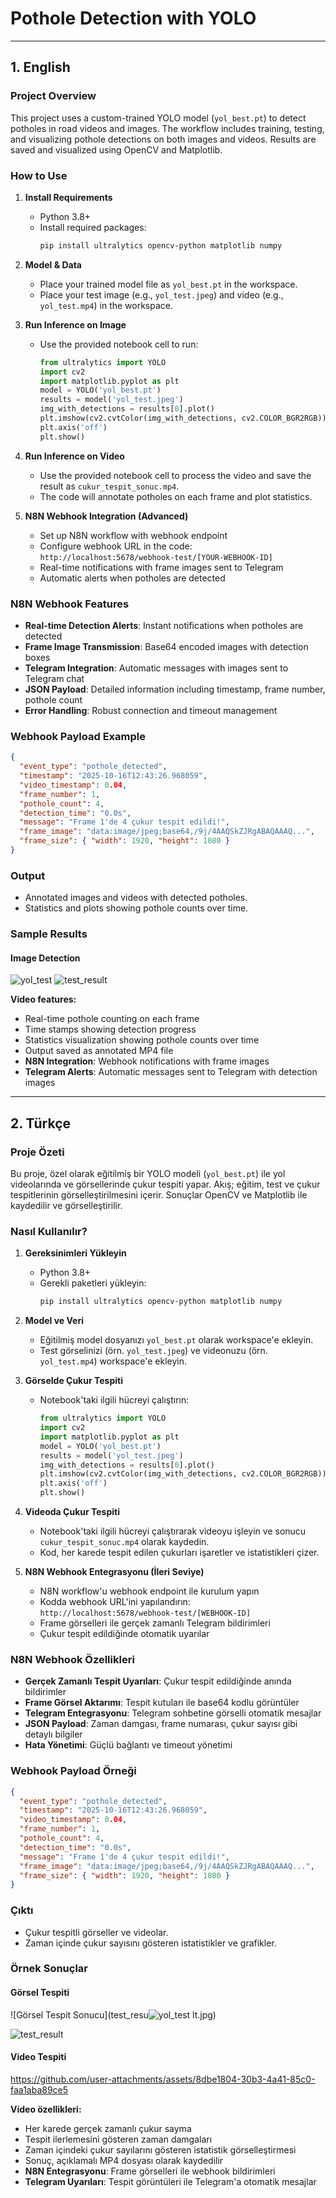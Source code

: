 # Pothole Detection with YOLO

---

## 1. English

### Project Overview

This project uses a custom-trained YOLO model (`yol_best.pt`) to detect potholes in road videos and images. The workflow includes training, testing, and visualizing pothole detections on both images and videos. Results are saved and visualized using OpenCV and Matplotlib.

### How to Use

1. **Install Requirements**
   - Python 3.8+
   - Install required packages:
     ```bash
     pip install ultralytics opencv-python matplotlib numpy
     ```
2. **Model & Data**
   - Place your trained model file as `yol_best.pt` in the workspace.
   - Place your test image (e.g., `yol_test.jpeg`) and video (e.g., `yol_test.mp4`) in the workspace.
3. **Run Inference on Image**
   - Use the provided notebook cell to run:
     ```python
     from ultralytics import YOLO
     import cv2
     import matplotlib.pyplot as plt
     model = YOLO('yol_best.pt')
     results = model('yol_test.jpeg')
     img_with_detections = results[0].plot()
     plt.imshow(cv2.cvtColor(img_with_detections, cv2.COLOR_BGR2RGB))
     plt.axis('off')
     plt.show()
     ```
4. **Run Inference on Video**

   - Use the provided notebook cell to process the video and save the result as `cukur_tespit_sonuc.mp4`.
   - The code will annotate potholes on each frame and plot statistics.

5. **N8N Webhook Integration (Advanced)**
   - Set up N8N workflow with webhook endpoint
   - Configure webhook URL in the code: `http://localhost:5678/webhook-test/[YOUR-WEBHOOK-ID]`
   - Real-time notifications with frame images sent to Telegram
   - Automatic alerts when potholes are detected

### N8N Webhook Features

- **Real-time Detection Alerts**: Instant notifications when potholes are detected
- **Frame Image Transmission**: Base64 encoded images with detection boxes
- **Telegram Integration**: Automatic messages with images sent to Telegram chat
- **JSON Payload**: Detailed information including timestamp, frame number, pothole count
- **Error Handling**: Robust connection and timeout management

### Webhook Payload Example

```json
{
  "event_type": "pothole_detected",
  "timestamp": "2025-10-16T12:43:26.968059",
  "video_timestamp": 0.04,
  "frame_number": 1,
  "pothole_count": 4,
  "detection_time": "0.0s",
  "message": "Frame 1'de 4 çukur tespit edildi!",
  "frame_image": "data:image/jpeg;base64,/9j/4AAQSkZJRgABAQAAAQ...",
  "frame_size": { "width": 1920, "height": 1080 }
}
```

### Output

- Annotated images and videos with detected potholes.
- Statistics and plots showing pothole counts over time.

### Sample Results

#### Image Detection

![yol_test](https://github.com/user-attachments/assets/f8f0c5c7-b01f-46d4-80af-0423bed786b6)
![test_result](https://github.com/user-attachments/assets/1182ab0b-7ef2-4eab-80f8-fdde29993b0e)

**Video features:**

- Real-time pothole counting on each frame
- Time stamps showing detection progress
- Statistics visualization showing pothole counts over time
- Output saved as annotated MP4 file
- **N8N Integration**: Webhook notifications with frame images
- **Telegram Alerts**: Automatic messages sent to Telegram with detection images

---

## 2. Türkçe

### Proje Özeti

Bu proje, özel olarak eğitilmiş bir YOLO modeli (`yol_best.pt`) ile yol videolarında ve görsellerinde çukur tespiti yapar. Akış; eğitim, test ve çukur tespitlerinin görselleştirilmesini içerir. Sonuçlar OpenCV ve Matplotlib ile kaydedilir ve görselleştirilir.

### Nasıl Kullanılır?

1. **Gereksinimleri Yükleyin**
   - Python 3.8+
   - Gerekli paketleri yükleyin:
     ```bash
     pip install ultralytics opencv-python matplotlib numpy
     ```
2. **Model ve Veri**
   - Eğitilmiş model dosyanızı `yol_best.pt` olarak workspace'e ekleyin.
   - Test görselinizi (örn. `yol_test.jpeg`) ve videonuzu (örn. `yol_test.mp4`) workspace'e ekleyin.
3. **Görselde Çukur Tespiti**
   - Notebook'taki ilgili hücreyi çalıştırın:
     ```python
     from ultralytics import YOLO
     import cv2
     import matplotlib.pyplot as plt
     model = YOLO('yol_best.pt')
     results = model('yol_test.jpeg')
     img_with_detections = results[0].plot()
     plt.imshow(cv2.cvtColor(img_with_detections, cv2.COLOR_BGR2RGB))
     plt.axis('off')
     plt.show()
     ```
4. **Videoda Çukur Tespiti**

   - Notebook'taki ilgili hücreyi çalıştırarak videoyu işleyin ve sonucu `cukur_tespit_sonuc.mp4` olarak kaydedin.
   - Kod, her karede tespit edilen çukurları işaretler ve istatistikleri çizer.

5. **N8N Webhook Entegrasyonu (İleri Seviye)**
   - N8N workflow'u webhook endpoint ile kurulum yapın
   - Kodda webhook URL'ini yapılandırın: `http://localhost:5678/webhook-test/[WEBHOOK-ID]`
   - Frame görselleri ile gerçek zamanlı Telegram bildirimleri
   - Çukur tespit edildiğinde otomatik uyarılar

### N8N Webhook Özellikleri

- **Gerçek Zamanlı Tespit Uyarıları**: Çukur tespit edildiğinde anında bildirimler
- **Frame Görsel Aktarımı**: Tespit kutuları ile base64 kodlu görüntüler
- **Telegram Entegrasyonu**: Telegram sohbetine görselli otomatik mesajlar
- **JSON Payload**: Zaman damgası, frame numarası, çukur sayısı gibi detaylı bilgiler
- **Hata Yönetimi**: Güçlü bağlantı ve timeout yönetimi

### Webhook Payload Örneği

```json
{
  "event_type": "pothole_detected",
  "timestamp": "2025-10-16T12:43:26.968059",
  "video_timestamp": 0.04,
  "frame_number": 1,
  "pothole_count": 4,
  "detection_time": "0.0s",
  "message": "Frame 1'de 4 çukur tespit edildi!",
  "frame_image": "data:image/jpeg;base64,/9j/4AAQSkZJRgABAQAAAQ...",
  "frame_size": { "width": 1920, "height": 1080 }
}
```

### Çıktı

- Çukur tespitli görseller ve videolar.
- Zaman içinde çukur sayısını gösteren istatistikler ve grafikler.

### Örnek Sonuçlar

#### Görsel Tespiti

![Görsel Tespit Sonucu](test_resu![yol_test](https://github.com/user-attachments/assets/6a1820dc-fa08-41ec-83bc-f9355242e698)
lt.jpg)

![test_result](https://github.com/user-attachments/assets/b894fd9f-70fd-4766-aa65-6c50b4962d43)

#### Video Tespiti


https://github.com/user-attachments/assets/8dbe1804-30b3-4a41-85c0-faa1aba89ce5



**Video özellikleri:**

- Her karede gerçek zamanlı çukur sayma
- Tespit ilerlemesini gösteren zaman damgaları
- Zaman içindeki çukur sayılarını gösteren istatistik görselleştirmesi
- Sonuç, açıklamalı MP4 dosyası olarak kaydedilir
- **N8N Entegrasyonu**: Frame görselleri ile webhook bildirimleri
- **Telegram Uyarıları**: Tespit görüntüleri ile Telegram'a otomatik mesajlar



